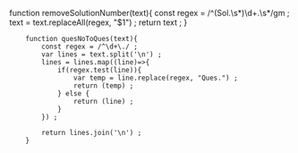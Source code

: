   function removeSolutionNumber(text){
            const regex = /^(Sol\.\s*)\d+\.\s*/gm ; 
            text = text.replaceAll(regex, "$1") ; 
            return text ; 
        }

        function quesNoToQues(text){
            const regex = /^\d+\./ ;
            var lines = text.split('\n') ; 
            lines = lines.map((line)=>{
                if(regex.test(line)){
                    var temp = line.replace(regex, "Ques.") ; 
                    return (temp) ; 
                } else {
                    return (line) ; 
                }
            }) ; 

            return lines.join('\n') ; 
        }